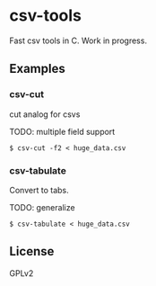 
# csv-tools

  Fast csv tools in C. Work in progress.

## Examples

### csv-cut

  cut analog for csvs

  TODO: multiple field support

    $ csv-cut -f2 < huge_data.csv

### csv-tabulate

  Convert to tabs.

  TODO: generalize

    $ csv-tabulate < huge_data.csv

## License

  GPLv2
